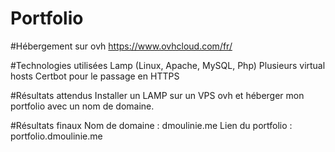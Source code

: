 # Portfolio

#Hébergement sur ovh
https://www.ovhcloud.com/fr/

#Technologies utilisées
Lamp (Linux, Apache, MySQL, Php)
Plusieurs virtual hosts
Certbot pour le passage en HTTPS

#Résultats attendus
Installer un LAMP sur un VPS ovh et héberger mon portfolio avec un nom de domaine.

#Résultats finaux
Nom de domaine : dmoulinie.me
Lien du portfolio : portfolio.dmoulinie.me
